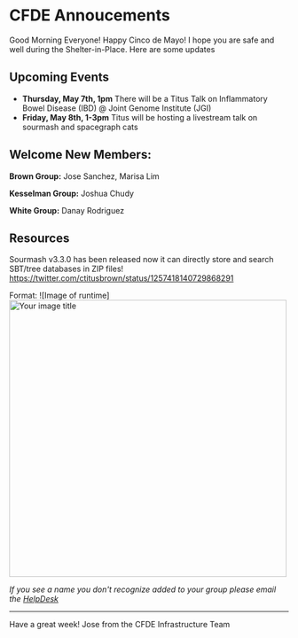 # CFDE Annoucements
Good Morning Everyone! Happy Cinco de Mayo!
I hope you are safe and well during the Shelter-in-Place.
Here are some updates
## Upcoming Events
- **Thursday, May 7th, 1pm**  There will be a Titus Talk on Inflammatory Bowel Disease (IBD) @ Joint Genome Institute (JGI)
- **Friday, May 8th, 1-3pm** Titus will be hosting a livestream talk on sourmash and spacegraph cats

## Welcome New Members:
**Brown Group:** Jose Sanchez, Marisa Lim

**Kesselman Group:** Joshua Chudy

**White Group:** Danay Rodriguez


## Resources
Sourmash v3.3.0 has been released now it can directly store and search SBT/tree databases in ZIP files!
https://twitter.com/ctitusbrown/status/1257418140729868291

Format: ![Image of runtime]
<img src="https://pbs.twimg.com/media/EXNAPPzU0AAoBdd.jpg" alt="Your image title" width="500"/>

*If you see a name you don't recognize added to your group please email the [HelpDesk](mailto:autohelp+int+851+6545985337373134556@CFDE.groups.io )*


---

Have a great week!
Jose
from the CFDE Infrastructure Team
